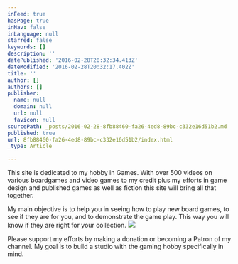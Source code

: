```yaml
---
inFeed: true
hasPage: true
inNav: false
inLanguage: null
starred: false
keywords: []
description: ''
datePublished: '2016-02-28T20:32:34.413Z'
dateModified: '2016-02-28T20:32:17.402Z'
title: ''
author: []
authors: []
publisher:
  name: null
  domain: null
  url: null
  favicon: null
sourcePath: _posts/2016-02-28-8fb88460-fa26-4ed8-89bc-c332e16d51b2.md
published: true
url: 8fb88460-fa26-4ed8-89bc-c332e16d51b2/index.html
_type: Article

---
```

This site is dedicated to my hobby in Games. With over 500 videos on various boardgames and video games to my credit plus my efforts in game design and published games as well as fiction this site will bring all that together.

My main objective is to help you in seeing how to play new board games, to see if they are for you, and to demonstrate the game play. This way you will know if they are right for your collection.
![](https://the-grid-user-content.s3-us-west-2.amazonaws.com/f0171bc4-e28b-413b-a9fb-819f6b6bb17f.JPG)

Please support my efforts by making a donation or becoming a Patron of my channel. My goal is to build a studio with the gaming hobby specifically in mind.